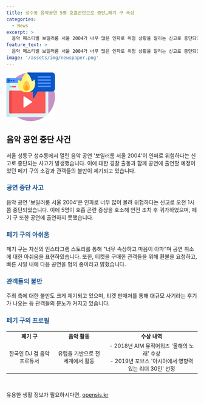 ```yaml
---
title: 성수동 음악공연 5명 호흡곤란으로 중단…페기 구 속상
categories:
  - News
excerpt: >
  음악 페스티벌 보일러룸 서울 2004가 너무 많은 인파로 위험 상황을 알리는 신고로 중단되었다. 호흡 곤란으로 5명이 안전 조치 후 귀가했고, 한국인 DJ 페기 구는 공연 취소에 아쉬움을 표현하며 피해 보상을 요구하는 관객들의 불만이 나오고 있다. 페기 구는 사고 후 인스타그램을 통해 마음 아프다며 환불을 요청했고, 관객들의 기대에 부응하기 위해 다음 공연을 협의 중이라고 밝혀졌다.
feature_text: >
  음악 페스티벌 보일러룸 서울 2004가 너무 많은 인파로 위험 상황을 알리는 신고로 중단되었다. 호흡 곤란으로 5명이 안전 조치 후 귀가했고, 한국인 DJ 페기 구는 공연 취소에 아쉬움을 표현하며 피해 보상을 요구하는 관객들의 불만이 나오고 있다. 페기 구는 사고 후 인스타그램을 통해 마음 아프다며 환불을 요청했고, 관객들의 기대에 부응하기 위해 다음 공연을 협의 중이라고 밝혀졌다.
image: '/assets/img/newspaper.png'
---
```


<p><img src="/assets/img/news.png" alt="rentncar 속보" /></p>

<h2 data-ke-size="size26">음악 공연 중단 사건</h2>

<p data-ke-size="size16">서울 성동구 성수동에서 열린 음악 공연 '보일러룸 서울 2004'이 인파로 위험하다는 신고로 중단되는 사고가 발생했습니다. 이에 대한 경찰 출동과 함께 공연에 출연할 예정이었던 페기 구의 소감과 관객들의 불만이 제기되고 있습니다.</p>

<h3><b><span style="color: #1a5490;">공연 중단 사고</span></b></h3>

<p data-ke-size="size16">음악 공연 '보일러룸 서울 2004'은 인파로 너무 많이 몰려 위험하다는 신고로 오전 1시쯤 중단되었습니다. 이에 5명이 호흡 곤란 증상을 호소해 안전 조치 후 귀가하였으며, 페기 구 또한 공연에 출연하지 못했습니다.</p>

<h3><b><span style="color: #1a5490;">페기 구의 아쉬움</span></b></h3>

<p data-ke-size="size16">페기 구는 자신의 인스타그램 스토리를 통해 "너무 속상하고 마음이 아파"며 공연 취소에 대한 아쉬움을 표현하였습니다. 또한, 티켓을 구매한 관객들을 위해 환불을 요청하고, 빠른 시일 내에 다음 공연을 협의 중이라고 밝혔습니다.</p>

<h3><b><span style="color: #1a5490;">관객들의 불만</span></b></h3>

<p data-ke-size="size16">주최 측에 대한 불만도 크게 제기되고 있으며, 티켓 판매처를 통해 대규모 사기라는 후기가 나오는 등 관객들의 분노가 커지고 있습니다.</p>

<h3><b><span style="color: #1a5490;">페기 구의 프로필</span></b></h3>

<table>
    <tbody>
        <tr>
            <td style="text-align: center; height: 17px;"><b>페기 구</b></td>
            <td style="text-align: center; height: 17px;"><b>음악 활동</b></td>
            <td style="text-align: center; height: 17px;"><b>수상 내역</b></td>
        </tr>
        <tr>
            <td style="text-align: center;">한국인 DJ 겸 음악 프로듀서</td>
            <td style="text-align: center;">유럽을 기반으로 전 세계에서 활동</td>
            <td style="text-align: center;">- 2018년 AIM 뮤직어워즈 '올해의 노래' 수상<br>- 2019년 포브스 '아시아에서 영향력 있는 리더 30인' 선정</td>
        </tr>
    </tbody>
</table>

<p data-ke-size="size16">&nbsp;</p>
유용한 생활 정보가 필요하시다면, <a href="https://opensis.kr" rel="dofollow">opensis.kr</a>


